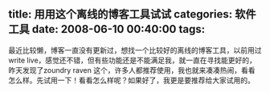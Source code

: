 title: 用用这个离线的博客工具试试
categories: 软件工具
date: 2008-06-10 00:40:00
tags:
---

最近比较懒，博客一直没有更新过，想找一个比较好的离线的博客工具，以前用过write live，感觉还不错，但有些功能还是不能满足我，就一直在寻找能更好的，昨天发现了zoundry raven 这个，许多人都推荐使用，我也就来凑凑热闹，看看怎么样。先试用一下！看看怎么样呢？如果好了，我更是要推荐给大家试用的。